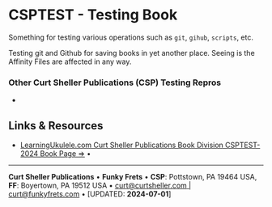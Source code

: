 # CSPTEST - Testing Book

Something for testing various operations such as `git`, `gihub`, `scripts`, etc.

Testing git and Github for saving books in yet another place. Seeing is the Affinity Files are affected in any way.

### Other Curt Sheller Publications (CSP) Testing Repros

- []()

## Links &amp; Resources

- [LearningUkulele.com Curt Sheller Publications Book Division CSPTEST-2024 Book Page &rArr;](https://learningukulele.com/books/code/CSPTEST-2024) &bull;

----

**Curt Sheller Publications** &bull; **Funky Frets** • **CSP**: Pottstown, PA 19464 USA, **FF**: Boyertown, PA 19512 USA • [curt@curtsheller.com | curt@funkyfrets.com](mailto:curt@curtsheller.com) &bull; [UPDATED: **2024-07-01**]
